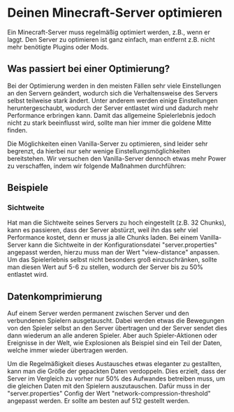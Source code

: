 # Deinen Minecraft-Server optimieren

Ein Minecraft-Server muss regelmäßig optimiert werden, z.B., wenn er laggt. Den Server zu optimieren ist ganz einfach, man entfernt z.B. nicht mehr benötigte Plugins oder Mods.

## Was passiert bei einer Optimierung?

Bei der Optimierung werden in den meisten Fällen sehr viele Einstellungen an den Servern geändert, wodurch sich die Verhaltensweise des Servers selbst teilweise stark ändert. Unter anderem werden einige Einstellungen heruntergeschaubt, wodurch der Server entlastet wird und dadurch mehr Performance erbringen kann. Damit das allgemeine Spielerlebnis jedoch nicht zu stark beeinflusst wird, sollte man hier immer die goldene Mitte finden.

Die Möglichkeiten einen Vanilla-Server zu optimieren, sind leider sehr begrenzt, da hierbei nur sehr wenige Einstellungsmöglichkeiten bereitstehen. Wir versuchen den Vanilla-Server dennoch etwas mehr Power zu verschaffen, indem wir folgende Maßnahmen durchführen:

## Beispiele
### Sichtweite

Hat man die Sichtweite seines Servers zu hoch eingestellt (z.B. 32 Chunks), kann es passieren, dass der Server abstürzt, weil ihn das sehr viel Performance kostet, denn er muss ja alle Chunks laden. Bei einem Vanilla-Server kann die Sichtweite in der Konfigurationsdatei "server.properties" angepasst werden, hierzu muss man der Wert "view-distance" anpassen. Um das Spielerlebnis selbst nicht besonders groß einzuschränken, sollte man diesen Wert auf 5-6 zu stellen, wodurch der Server bis zu 50% entlastet wird.

## Datenkomprimierung

Auf einem Server werden permanent zwischen Server und den verbundenen Spielern ausgetauscht. Dabei werden etwas die Bewegungen von den Spieler selbst an den Server übertragen und der Server sendet dies dann wiederum an alle anderen Spieler. Aber auch Spieler-Aktionen oder Ereignisse in der Welt, wie Explosionen als Beispiel sind ein Teil der Daten, welche immer wieder übertragen werden.

Um die Regelmäßigkeit dieses Austausches etwas eleganter zu gestallten, kann man die Größe der gepackten Daten verdoppeln. Dies erzielt, dass der Server im Vergleich zu vorher nur 50% des Aufwandes betreiben muss, um die gleichen Daten mit den Spielern auszutauschen. Dafür muss in der "server.properties" Config der Wert "network-compression-threshold" angepasst werden. Er sollte am besten auf 512 gestellt werden.
